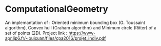 # ComputationalGeometry
An implemantation of : Oriented minimum bounding box (G. Toussaint algorithm), Convex hull (Graham algorithm) and Minimum circle (Ritter) of a set of points (2D). 
Project link : https://www-apr.lip6.fr/~buixuan/files/cpa2016/projet_indiv.pdf
